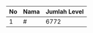 | No | Nama            | Jumlah Level |
|----|-----------------|--------------|
| 1  | #    |    6772        |
